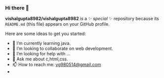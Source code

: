 ### Hi there 👋


**vishalgupta8982/vishalgupta8982** is a ✨ _special_ ✨ repository because its `README.md` (this file) appears on your GitHub profile.

Here are some ideas to get you started:


- 🌱 I’m currently learning java.
- 👯 I’m looking to collaborate on web development.
- 🤔 I’m looking for help with ...
- 💬 Ask me about c,html,css.
- 📫 How to reach me: vg980514@gmail.com
- 


